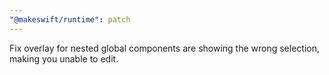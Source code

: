 ```yaml
---
"@makeswift/runtime": patch
---
```


Fix overlay for nested global components are showing the wrong selection, making you unable to edit.
